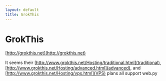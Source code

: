 ```yaml
---
layout: default
title: GrokThis
---
```


# GrokThis

[http://grokthis.net](http://grokthis.net)

It seems their [http://www.grokthis.net/Hosting/traditional.html](traditional), [http://www.grokthis.net/Hosting/advanced.html](advanced), and [http://www.grokthis.net/Hosting/vps.html](VPS) plans all support web.py